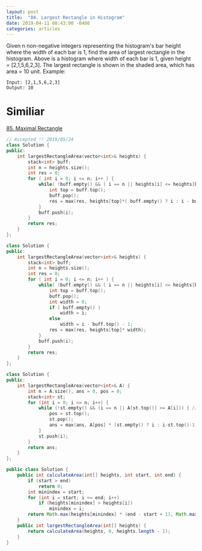 ```yaml
---
layout: post
title:  "84. Largest Rectangle in Histogram"
date: 2019-04-11 08:43:00 -0400
categories: articles
---
```

Given n non-negative integers representing the histogram's bar height where the width of each bar is 1, find the area of largest rectangle in the histogram.
Above is a histogram where width of each bar is 1, given height = [2,1,5,6,2,3].
The largest rectangle is shown in the shaded area, which has area = 10 unit.
Example:
```
Input: [2,1,5,6,2,3]
Output: 10
```

# Similiar
[85. Maximal Rectangle](http://localhost:4000/articles/2019/05/23/Maximal-Rectangle.html)

```c++
// Accepted !! 2019/05/24
class Solution {
public:
    int largestRectangleArea(vector<int>& heights) {
        stack<int> buff;
        int n = heights.size();
        int res = 0;
        for ( int i = 0; i <= n; i++ ) {
            while( !buff.empty() && ( i == n || heights[i] <= heights[buff.top()])){ // Key part, why here???
                int top = buff.top();
                buff.pop();
                res = max(res, heights[top]*( buff.empty() ? i : i - buff.top() - 1));
            }
            buff.push(i);
        }
        return res;
    }
};
```
```c++
class Solution {
public:
    int largestRectangleArea(vector<int>& heights) {
        stack<int> buff;
        int n = heights.size();
        int res = 0;
        for ( int i = 0; i <= n; i++ ) {
            while( !buff.empty() && ( i == n || heights[i] <= heights[buff.top()])){
                int top = buff.top();
                buff.pop();
                int width = 0;
                if ( buff.empty() )
                    width = i;
                else 
                    width = i - buff.top() - 1;
                res = max(res, heights[top]* width);
            }
            buff.push(i);
        }
        return res;
    }
};
```
```c++
class Solution {
public:
    int largestRectangleArea(vector<int>& A) {
        int n = A.size(), ans = 0, pos = 0;
        stack<int> st;
        for (int i = 0; i <= n; i++) {
            while (!st.empty() && (i == n || A[st.top()] >= A[i])) { // A[st.top()] >= A[i], current rectangle shorter than previous one
                pos = st.top(); 
                st.pop();
                ans = max(ans, A[pos] * (st.empty() ? i : i-st.top()-1));
            }
            st.push(i);
        }
        return ans;
    }
};
```
```java
public class Solution {
    public int calculateArea(int[] heights, int start, int end) {
        if (start > end)
            return 0;
        int minindex = start;
        for (int i = start; i <= end; i++)
            if (heights[minindex] > heights[i])
                minindex = i;
        return Math.max(heights[minindex] * (end - start + 1), Math.max(calculateArea(heights, start, minindex - 1), calculateArea(heights, minindex + 1, end)));
    }
    public int largestRectangleArea(int[] heights) {
        return calculateArea(heights, 0, heights.length - 1);
    }
}
```